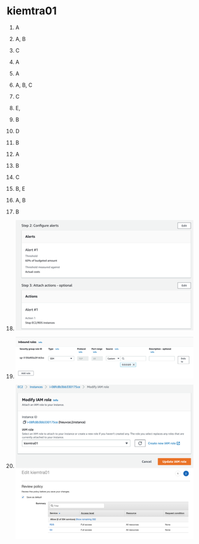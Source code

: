 # kiemtra01

1) A
2) A, B
3) C
4) A
5) A
6) A, B, C
7) C
8) E, 
9) B
10) D
11) B
12) A
13) B
14) C
15) B, E
16) A, B
17) B


1) ![alt](https://github.com/hieuvcaws/kiemtra01/blob/main/Screenshot%202022-09-12%20at%2020.37.38.png)
2) ![alt](https://github.com/hieuvcaws/kiemtra01/blob/main/Screenshot%202022-09-12%20at%2020.46.52.png)
3) ![alt](https://github.com/hieuvcaws/kiemtra01/blob/main/Screenshot%202022-09-12%20at%2021.10.52.png)
   ![alt](https://github.com/hieuvcaws/kiemtra01/blob/main/Screenshot%202022-09-12%20at%2021.11.36.png)
